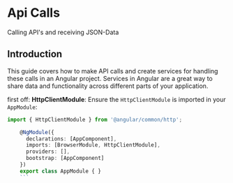 # Api Calls

Calling API's and receiving JSON-Data

## Introduction

This guide covers how to make API calls and create services for handling these calls in an Angular project. Services in Angular are a great way to share data and functionality across different parts of your application.

first off:
**HttpClientModule**: Ensure the `HttpClientModule` is imported in your `AppModule`:
```typescript
import { HttpClientModule } from '@angular/common/http';

    @NgModule({
      declarations: [AppComponent],
      imports: [BrowserModule, HttpClientModule],
      providers: [],
      bootstrap: [AppComponent]
    })
    export class AppModule { }
    ```